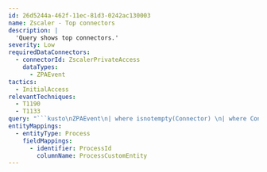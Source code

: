 ```yaml
---
id: 26d5244a-462f-11ec-81d3-0242ac130003
name: Zscaler - Top connectors
description: |
  'Query shows top connectors.'
severity: Low
requiredDataConnectors:
  - connectorId: ZscalerPrivateAccess
    dataTypes:
      - ZPAEvent
tactics:
  - InitialAccess
relevantTechniques:
  - T1190
  - T1133
query: "```kusto\nZPAEvent\n| where isnotempty(Connector) \n| where Connector != 0\n| summarize summ = sum(tolong(BytesRxInterface))by Connector\n| top 20 by summ desc \n| extend ProcessCustomEntity = Connector\n```"
entityMappings:
  - entityType: Process
    fieldMappings:
      - identifier: ProcessId
        columnName: ProcessCustomEntity
---
```


